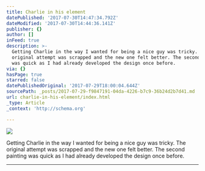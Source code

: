 ```yaml
---
title: Charlie in his element
datePublished: '2017-07-30T14:47:34.792Z'
dateModified: '2017-07-30T14:44:36.141Z'
publisher: {}
author: []
inFeed: true
description: >-
  Getting Charlie in the way I wanted for being a nice guy was tricky. The
  original attempt was scrapped and the new one felt better. The second painting
  was quick as I had already developed the design once before.
via: {}
hasPage: true
starred: false
datePublishedOriginal: '2017-07-29T18:00:04.644Z'
sourcePath: _posts/2017-07-29-f9847191-04da-4226-b7c9-36b24d2b7d41.md
url: charlie-in-his-element/index.html
_type: Article
_context: 'http://schema.org'

---
```

![](https://the-grid-user-content.s3-us-west-2.amazonaws.com/0f8593a1-0eb1-41fb-ab07-771e5c04eb02.jpg)

Getting Charlie in the way I wanted for being a nice guy was tricky. The original attempt was scrapped and the new one felt better. The second painting was quick as I had already developed the design once before.

---